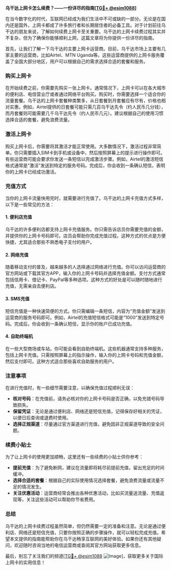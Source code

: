 **乌干达上网卡怎么续费？——一份详尽的指南[[TG💪+ @esim1088](https://t.me/s/esim1088)]**

在当今数字化的时代，互联网已经成为我们生活中不可或缺的一部分。无论是在国内还是国外，上网卡都成了许多旅行者和长期居住者的必备工具。对于计划前往乌干达的朋友来说，了解如何续费上网卡至关重要。乌干达的上网卡续费过程其实并不复杂，但为了确保你能够顺利上网，这篇文章将为你提供一份详尽的指南。

首先，让我们了解一下乌干达的主要上网卡运营商。目前，乌干达市场上主要有几家主要的运营商，比如Airtel、MTN Uganda等。这些运营商提供的上网卡服务覆盖了全国大部分地区，用户可以根据自己的需求选择合适的套餐和服务。

### **购买上网卡**

在开始续费之前，你需要先购买一张上网卡。通常情况下，上网卡可以在各大城市的便利店、电信营业厅或者通过网络平台购买。购买时，你需要选择一个适合你的流量套餐。乌干达的上网卡套餐种类繁多，从日套餐到月套餐应有尽有，价格也相对实惠。例如，Airtel提供的日套餐可能只需几百乌干达先令（约人民币几分钱），而月套餐则可能需要几千乌干达先令（约人民币几元）。建议根据自己的使用习惯选择合适的套餐，避免浪费流量。

### **激活上网卡**

购买上网卡后，你需要将其激活才能正常使用。大多数情况下，激活过程非常简单。你只需要插入SIM卡到手机或设备中，然后按照屏幕上的提示进行操作即可。有些运营商可能会要求你发送一条短信以完成激活步骤。例如，Airtel的激活短信格式通常是“激活”发送到特定的服务号码。完成后，你会收到一条确认短信，表明你的上网卡已经成功激活。

### **充值方式**

当你的上网卡流量快用完时，就需要进行充值了。乌干达的上网卡充值方式多样，以下是一些常见的方法：

#### **1. 便利店充值**
乌干达的许多便利店都支持上网卡充值服务。你只需告诉店员你需要充值的金额，并提供你的上网卡号码即可。店员会帮助你完成充值过程。这种方式的优点是方便快捷，尤其适合那些不熟悉电子支付的用户。

#### **2. 网络充值**
随着移动支付的普及，越来越多的人选择通过网络进行充值。你可以访问运营商的官方网站或下载其官方APP，输入你的上网卡号码并选择充值金额。支付方式通常包括信用卡、借记卡、PayPal等多种选项。这种方式的好处是可以随时随地进行充值，无需亲自去便利店。

#### **3. SMS充值**
短信充值是一种快速简便的方式。你只需编辑一条短信，内容为“充值金额”发送到运营商的服务号码即可。例如，Airtel的充值短信格式可能是“1000”发送到特定号码。完成后，你会收到一条确认短信，显示你的账户已成功充值。

#### **4. 自助终端机**
在一些大型商场或车站，你可能会看到自助终端机。这些机器通常支持多种服务，包括上网卡充值。只需按照屏幕上的指示操作，输入你的上网卡号码和充值金额，然后支付即可。这种方式适合那些喜欢自助服务的用户。

### **注意事项**

在进行充值时，有一些细节需要注意，以确保充值过程顺利无误：

- **核对号码**：在充值前，请务必核对你的上网卡号码是否正确，以免充错号码导致损失。
- **保留凭证**：无论是通过便利店、网络还是短信充值，记得保存好相关的凭证，以便日后查询或退费时使用。
- **选择正规渠道**：尽量通过官方渠道进行充值，避免因非正规渠道导致的安全问题。

### **续费小贴士**

为了让上网卡的使用更加顺畅，这里还有一些续费的小贴士供你参考：

- **提前充值**：为了避免断网，建议在流量即将耗尽前提前充值，留出充足的时间缓冲。
- **选择合适的套餐**：根据自己的实际使用情况选择套餐，避免浪费流量或流量不足的情况发生。
- **关注优惠活动**：运营商经常会推出各种优惠活动，比如买流量送流量、充值返现等，关注这些活动可以帮助你节省费用。

### **总结**

乌干达的上网卡续费过程虽然简单，但仍然需要一定的准备和注意。无论是通过便利店、网络还是短信充值，只要你按照正确的步骤操作，就可以轻松完成充值。希望本文提供的指南能帮助你在乌干达畅享互联网的美好体验。如果你还有其他疑问，欢迎随时咨询当地的电信运营商或查阅其官方网站获取更多信息。

最后，别忘了关注我们的频道[[TG💪+ @esim1088](https://t.me/s/esim1088) ![Image](https://i.postimg.cc/4NQfJmqS/Snipaste-2025-05-13-00-14-12.png)]，获取更多关于国际上网卡的实用信息！